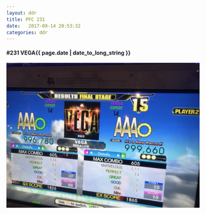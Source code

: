 ```yaml
---
layout: ddr
title: PFC 231
date:   2017-09-14 20:53:32
categories: ddr
---
```


#### **#231** VEGA<span class="pull-right">{{ page.date | date_to_long_string }}</span>
![](/images/pfc/231_VEGA.jpg)
